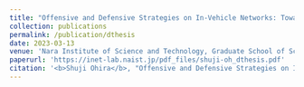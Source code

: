 ```yaml
---
title: "Offensive and Defensive Strategies on In-Vehicle Networks: Toward Disabling DoS Vulnerability"
collection: publications
permalink: /publication/dthesis
date: 2023-03-13
venue: 'Nara Institute of Science and Technology, Graduate School of Science and Technology, Doctoral Dissertation'
paperurl: 'https://inet-lab.naist.jp/pdf_files/shuji-oh_dthesis.pdf'
citation: '<b>Shuji Ohira</b>, "Offensive and Defensive Strategies on In-Vehicle Networks: Toward Disabling DoS Vulnerability," <i>Nara Institute of Science and Technology, Graduate School of Science and Technology</i>, Mar. 2023.'
---
```


